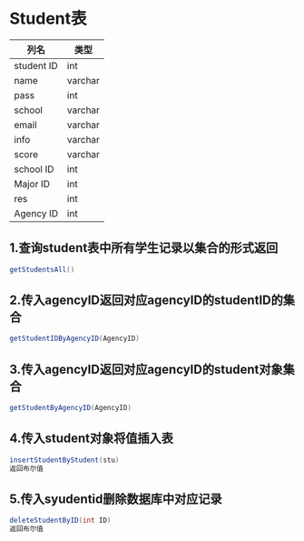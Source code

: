 # Student表

| 列名 | 类型 |
| --- | --- |
| student ID | int |
| name | varchar |
| pass | int |
| school | varchar |
| email | varchar |
| info | varchar |
| score | varchar |
| school ID | int |
| Major ID | int |
| res | int |
| Agency ID | int |

## 1.查询student表中所有学生记录以集合的形式返回

```java
getStudentsAll()
```

## 2.传入agencyID返回对应agencyID的studentID的集合

```java
getStudentIDByAgencyID(AgencyID)
```

## 3.传入agencyID返回对应agencyID的student对象集合

```java
getStudentByAgencyID(AgencyID)
```

## 4.传入student对象将值插入表

```java
insertStudentByStudent(stu)
返回布尔值
```

## 5.传入syudentid删除数据库中对应记录

```java
deleteStudentByID(int ID)
返回布尔值
```